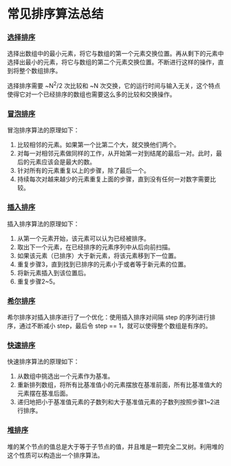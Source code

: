 # 常见排序算法总结

### [选择排序](/chapterX/selection_sort.py)

选择出数组中的最小元素，将它与数组的第一个元素交换位置。再从剩下的元素中选择出最小的元素，将它与数组的第二个元素交换位置。不断进行这样的操作，直到将整个数组排序。

选择排序需要 \~N<sup>2</sup>/2 次比较和 \~N 次交换，它的运行时间与输入无关，这个特点使得它对一个已经排序的数组也需要这么多的比较和交换操作。

### [冒泡排序](/chapterX/bubble_sort.py)
冒泡排序算法的原理如下：
1. 比较相邻的元素。如果第一个比第二个大，就交换他们两个。
2. 对每一对相邻元素做同样的工作，从开始第一对到结尾的最后一对。此时，最后的元素应该会是最大的数。
3. 针对所有的元素重复以上的步骤，除了最后一个。
4. 持续每次对越来越少的元素重复上面的步骤，直到没有任何一对数字需要比较。

### [插入排序](/chapter2/insertion_sort.py)
插入排序算法的原理如下：
1. 从第一个元素开始，该元素可以认为已经被排序。
2. 取出下一个元素，在已经排序的元素序列中从后向前扫描。
3. 如果该元素（已排序）大于新元素，将该元素移到下一位置。
4. 重复步骤3，直到找到已排序的元素小于或者等于新元素的位置。
5. 将新元素插入到该位置后。
6. 重复步骤2~5。

### [希尔排序](/chapterX/shell_sort.py)
希尔排序对插入排序进行了一个优化：使用插入排序对间隔 step 的序列进行排序，通过不断减小 step，最后令 step == 1，就可以使得整个数组是有序的。

### [快速排序](/chapter7/quick_sort.py)
快速排序算法的原理如下：
1. 从数组中挑选出一个元素作为基准。
2. 重新排列数组，将所有比基准值小的元素摆放在基准前面，所有比基准值大的元素摆在基准后面。
3. 递归地把小于基准值元素的子数列和大于基准值元素的子数列按照步骤1~2进行排序。

### [堆排序](/chapter6/heapsort.py)
堆的某个节点的值总是大于等于子节点的值，并且堆是一颗完全二叉树。利用堆的这个性质可以构造出一个排序算法。
